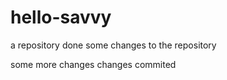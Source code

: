 # hello-savvy
a repository
done some changes to the repository 


some more changes
changes commited
